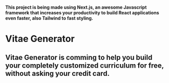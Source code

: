 #### This project is being made using Next.js, an awesome Javascript framework that increases your productivity to build React applications even faster, also Tailwind to fast styling.


# Vitae Generator
## Vitae Generator is comming to help you build your completely customized curriculum for free, without asking your credit card.
